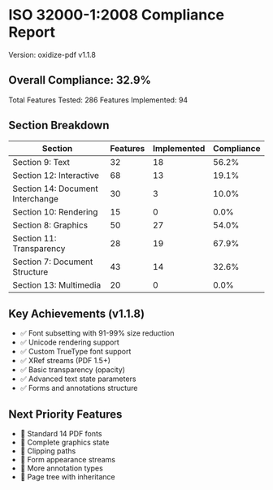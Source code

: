 # ISO 32000-1:2008 Compliance Report

Version: oxidize-pdf v1.1.8

## Overall Compliance: 32.9%

Total Features Tested: 286
Features Implemented: 94

## Section Breakdown

| Section | Features | Implemented | Compliance |
|---------|----------|-------------|------------|
| Section 9: Text | 32 | 18 | 56.2% |
| Section 12: Interactive | 68 | 13 | 19.1% |
| Section 14: Document Interchange | 30 | 3 | 10.0% |
| Section 10: Rendering | 15 | 0 | 0.0% |
| Section 8: Graphics | 50 | 27 | 54.0% |
| Section 11: Transparency | 28 | 19 | 67.9% |
| Section 7: Document Structure | 43 | 14 | 32.6% |
| Section 13: Multimedia | 20 | 0 | 0.0% |

## Key Achievements (v1.1.8)

- ✅ Font subsetting with 91-99% size reduction
- ✅ Unicode rendering support
- ✅ Custom TrueType font support
- ✅ XRef streams (PDF 1.5+)
- ✅ Basic transparency (opacity)
- ✅ Advanced text state parameters
- ✅ Forms and annotations structure

## Next Priority Features

- 🔲 Standard 14 PDF fonts
- 🔲 Complete graphics state
- 🔲 Clipping paths
- 🔲 Form appearance streams
- 🔲 More annotation types
- 🔲 Page tree with inheritance

